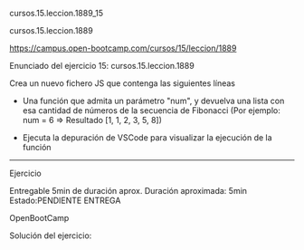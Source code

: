 cursos.15.leccion.1889_15

cursos.15.leccion.1889

https://campus.open-bootcamp.com/cursos/15/leccion/1889


Enunciado del ejercicio 15:   cursos.15.leccion.1889

Crea un nuevo fichero JS que contenga las siguientes líneas

- Una función que admita un parámetro "num", y devuelva una lista con esa cantidad de números de la secuencia de Fibonacci (Por ejemplo: num = 6 => Resultado [1, 1, 2, 3, 5, 8])

- Ejecuta la depuración de VSCode para visualizar la ejecución de la función



-----------------------------------------

Ejercicio 

Entregable
5min de duración aprox.
Duración aproximada: 5min
Estado:PENDIENTE ENTREGA


OpenBootCamp

Solución del ejercicio:










